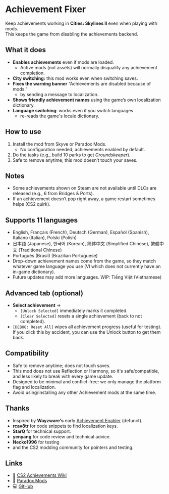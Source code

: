 ﻿# Achievement Fixer

Keep achievements working in **Cities: Skylines II** even when playing with mods.  
This keeps the game from disabling the achievements backend.

## What it does
- **Enables achievements** even if mods are loaded.
  - Active mods (not assets) will normally disqualify any achievement completion.
- **City switching:** this mod works even when switching saves.
- **Fixes the warning banner** “Achievements are disabled because of mods.”
  - by sending a message to localization.
- **Shows friendly achievement names** using the game’s own localization dictionary.
- **Language switching**: works even if you switch languages
  - re-reads the game's locale dictionary.

## How to use
1. Install the mod from Skyve or Paradox Mods.
   - No configuration needed; achievements enabled by default.
2. Do the tasks (e.g., build 10 parks to get *Groundskeeper*).  
3. Safe to remove anytime; this mod doesn’t touch your saves.

## Notes
- Some achievements shown on Steam are not available until DLCs are released (e.g., 6 from Bridges & Ports).
- If an achievement doesn’t pop right away, a game restart sometimes helps (CS2 quirk).

## Supports 11 languages
* English, Français (French), Deutsch (German), Español (Spanish), Italiano (Italian), Polski (Polish)
* 日本語 (Japanese), 한국어 (Korean), 简体中文 (Simplified Chinese), 繁體中文 (Traditional Chinese)
* Português (Brasil) (Brazilian Portuguese)
* Drop-down achievement names come from the game, so they match whatever game language you use (VI which does not currently have an in-game dictionary).
* Future updates may add more languages. WIP: Tiếng Việt (Vietnamese)

## Advanced tab (optional)
- **Select achievement** →
  - `[Unlock Selected]` immediately marks it completed.
  - `[Clear Selected]`  resets a single achievement (back to not completed).
- `[DEBUG: Reset All]` wipes all achievement progress (useful for testing).  If you click this by accident, you can use the Unlock button to get them back.

## Compatibility
- Safe to remove anytime; does not touch saves.
- This mod does not use Reflection or Harmony, so it's safe/compatible, and less likely to break with every game update.
- Designed to be minimal and conflict-free: we only manage the platform flag and localization.
- Avoid using/installing any other Achievement mods at the same time.

## Thanks
- Inspired by **Wayzware's** early [Achievement Enabler](https://github.com/Wayzware/AchievementEnabler) (defunct).
- **rcav8tr** for code snippets to find localization keys.
- **StarQ** for technical support.
- **yenyang** for code review and technical advice.
- **Necko1996** for testing
- and the CS2 modding community for pointers and testing.

## Links
- 📘 [CS2 Achievements Wiki](https://cs2.paradoxwikis.com/Achievements)
- 🧩 [Paradox Mods](https://mods.paradoxplaza.com/games/cities_skylines_2?orderBy=desc&sortBy=updated&tags=Code%20Mod&time=quarter)
- 💻 [GitHub](https://github.com/River-Mochi/AchievementFixer)
